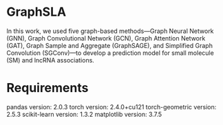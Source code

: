 # GraphSLA
In this work, we used five graph-based methods—Graph Neural Network (GNN), Graph Convolutional Network (GCN), Graph Attention Network (GAT), Graph Sample and Aggregate (GraphSAGE), and Simplified Graph Convolution (SGConv)—to develop a prediction model for small molecule (SM) and lncRNA associations. 

# Requirements
pandas version: 2.0.3
torch version: 2.4.0+cu121
torch-geometric version: 2.5.3
scikit-learn version: 1.3.2
matplotlib version: 3.7.5
